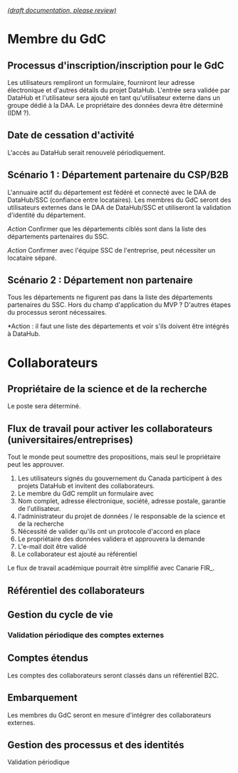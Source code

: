 [_metadata_: remarks]:- "Automatically translated with DeepL. From: /User-Identity-Management-(Unclassified-scenario).md"

[_(draft documentation, please review)_](/User-Identity-Management-(Unclassified-scenario).md)

# Membre du GdC

## Processus d'inscription/inscription pour le GdC

Les utilisateurs rempliront un formulaire, fourniront leur adresse électronique et d'autres détails du projet DataHub. L'entrée sera validée par DataHub et l'utilisateur sera ajouté en tant qu'utilisateur externe dans un groupe dédié à la DAA. Le propriétaire des données devra être déterminé (IDM ?).

## Date de cessation d'activité

L'accès au DataHub serait renouvelé périodiquement.

## Scénario 1 : Département partenaire du CSP/B2B

L'annuaire actif du département est fédéré et connecté avec le DAA de DataHub/SSC (confiance entre locataires). Les membres du GdC seront des utilisateurs externes dans le DAA de DataHub/SSC et utiliseront la validation d'identité du département.

*Action* Confirmer que les départements ciblés sont dans la liste des départements partenaires du SSC.

*Action* Confirmer avec l'équipe SSC de l'entreprise, peut nécessiter un locataire séparé.

## Scénario 2 : Département non partenaire

Tous les départements ne figurent pas dans la liste des départements partenaires du SSC. Hors du champ d'application du MVP ?
D'autres étapes du processus seront nécessaires.

*Action : il faut une liste des départements et voir s'ils doivent être intégrés à DataHub.

# Collaborateurs

## Propriétaire de la science et de la recherche

Le poste sera déterminé.

## Flux de travail pour activer les collaborateurs (universitaires/entreprises)

Tout le monde peut soumettre des propositions, mais seul le propriétaire peut les approuver.

1. Les utilisateurs signés du gouvernement du Canada participent à des projets DataHub et invitent des collaborateurs.
1. Le membre du GdC remplit un formulaire avec
  1. Nom complet, adresse électronique, société, adresse postale, garantie de l'utilisateur.
1. l'administrateur du projet de données / le responsable de la science et de la recherche
  1. Nécessité de valider qu'ils ont un protocole d'accord en place
  1. Le propriétaire des données validera et approuvera la demande
  1. L'e-mail doit être validé
  1. Le collaborateur est ajouté au référentiel

Le flux de travail académique pourrait être simplifié avec Canarie FIR_.

## Référentiel des collaborateurs

## Gestion du cycle de vie

### Validation périodique des comptes externes



## Comptes étendus

Les comptes des collaborateurs seront classés dans un référentiel B2C.

## Embarquement

Les membres du GdC seront en mesure d'intégrer des collaborateurs externes.

## Gestion des processus et des identités

Validation périodique

